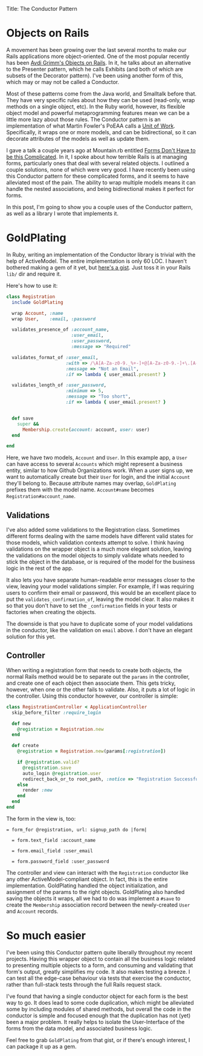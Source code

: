 Title: The Conductor Pattern

# Objects on Rails

A movement has been growing over the last several months to make our Rails applications more object-oriented. One of the most popular recently has been [Avdi Grimm's Objects on Rails][oor]. In it, he talks about an alternative to the Presenter pattern, which he calls Exhibits (and both of which are subsets of the Decorator pattern). I've been using another form of this, which may or may not be called a Conductor.

Most of these patterns come from the Java world, and Smalltalk before that. They have very specific rules about how they can be used (read-only, wrap methods on a single object, etc). In the Ruby world, however, its flexible object model and powerful metaprogramming features mean we can be a little more lazy about those rules. The Conductor pattern is an implementation of what Martin Fowler's PoEAA calls a [Unit of Work][UoW]. Specifically, it wraps one or more models, and can be bidirectional, so it can decorate attributes of the models as well as update them.

I gave a talk a couple years ago at Mountain.rb entitled [Forms Don't Have to be this Complicated][mtnrb-talk]. In it, I spoke about how terrible Rails is at managing forms, particularly ones that deal with several related objects. I outlined a couple solutions, none of which were very good. I have recently been using this Conductor pattern for these complicated forms, and it seems to have alleviated most of the pain. The ability to wrap multiple models means it can handle the nested associations, and being bidirectional makes it perfect for forms.

In this post, I'm going to show you a couple uses of the Conductor pattern, as well as a library I wrote that implements it.

[oor]: http://objectsonrails.com/
[mtnrb-talk]: http://www.confreaks.com/videos/422-mountainrb2010-forms-don-t-have-to-be-this-complicated
[UoW]: http://martinfowler.com/eaaCatalog/unitOfWork.html

# GoldPlating

In Ruby, writing an implementation of the Conductor library is trivial with the help of ActiveModel. The entire implementation is only 60 LOC. I haven't bothered making a gem of it yet, but [here's a gist][gold-plating]. Just toss it in your Rails `lib/` dir and require it.

Here's how to use it:

```ruby
class Registration
  include GoldPlating

  wrap Account, :name
  wrap User,    :email, :password

  validates_presence_of :account_name,
                        :user_email,
                        :user_password,
                        :message => "Required"

  validates_format_of :user_email,
                      :with => /\A[A-Za-z0-9._%+-]+@[A-Za-z0-9.-]+\.[A-Za-z]+\z/,
                      :message => "Not an Email",
                      :if => lambda { user_email.present? }

  validates_length_of :user_password,
                      :minimum => 5,
                      :message => "Too short",
                      :if => lambda { user_email.present? }


  def save
    super &&
      Membership.create(account: account, user: user)
  end

end
```

Here, we have two models, `Account` and `User`. In this example app, a `User` can have access to several `Accounts` which might represent a business entity, similar to how Github Organizations work. When a user signs up, we want to automatically create but their `User` for login, and the initial `Account` they'll belong to. Because attribute names may overlap, `GoldPlating` prefixes them with the model name. `Account#name` becomes `Registration#account_name`.

## Validations

I've also added some validations to the Registration class. Sometimes different forms dealing with the same models have different valid states for those models, which validation contexts attempt to solve. I think having validations on the wrapper object is a much more elegant solution, leaving the validations on the model objects to simply validate whats needed to stick the object in the database, or is required of the model for the business logic in the rest of the app.

It also lets you have separate human-readable error messages closer to the view, leaving your model validations simpler. For example, if I was requiring users to confirm their email or password, this would be an excellent place to put the `validates_confirmation_of`, leaving the model clear. It also makes it so that you don't have to set the `_confirmation` fields in your tests or factories when creating the objects.

The downside is that you have to duplicate some of your model validations in the conductor, like the validation on `email` above. I don't have an elegant solution for this yet.

## Controller

When writing a registration form that needs to create both objects, the normal Rails method would be to separate out the `params` in the controller, and create one of each object then associate them. This gets tricky, however, when one or the other fails to validate. Also, it puts a lot of logic in the controller. Using this conductor however, our controller is simple:

```ruby
class RegistrationController < ApplicationController
  skip_before_filter :require_login

  def new
    @registration = Registration.new
  end

  def create
    @registration = Registration.new(params[:registration])

    if @registration.valid?
      @registration.save
      auto_login @registration.user
      redirect_back_or_to root_path, :notice => "Registration Successful"
    else
      render :new
    end
  end
end
```

The form in the view is, too:

```haml
= form_for @registration, url: signup_path do |form|

  = form.text_field :account_name

  = form.email_field :user_email

  = form.password_field :user_password
```

The controller and view can interact with the `Registration` conductor like any other ActiveModel-compliant object. In fact, this is the entire implementation. GoldPlating handled the object initialization, and assignment of the params to the right objects. GoldPlating also handled saving the objects it wraps, all we had to do was implement a `#save` to create the `Membership` association record between the newly-created `User` and `Account` records.

[gold-plating]: https://gist.github.com/2565340

# So much easier

I've been using this Conductor pattern quite liberally throughout my recent projects. Having this wrapper object to contain all the business logic related to presenting multiple objects to a form, and consuming and validating that form's output, greatly simplifies my code. It also makes testing a breeze. I can test all the edge-case behaviour via tests that exercise the conductor, rather than full-stack tests through the full Rails request stack.

I've found that having a single conductor object for each form is the best way to go. It does lead to some code duplication, which might be alleviated some by including modules of shared methods, but overall the code in the conductor is simple and focused enough that the duplication has not (yet) been a major problem. It really helps to isolate the User-Interface of the forms from the data model, and associated business logic.

Feel free to grab `GoldPlating` from that gist, or if there's enough interest, I can package it up as a gem.


